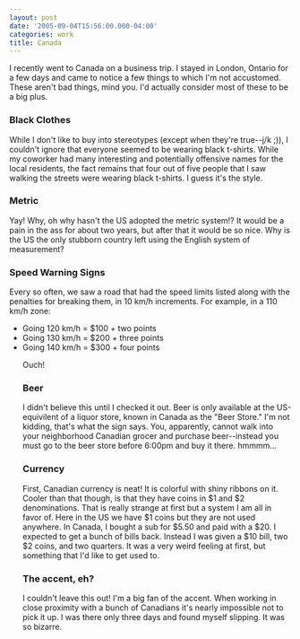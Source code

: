 ```yaml
---
layout: post
date: '2005-09-04T15:56:00.000-04:00'
categories: work
title: Canada
---
```


I recently went to Canada on a business trip. I stayed in London, Ontario for a few days and came to notice a few things to which I'm not accustomed. These aren't bad things, mind you. I'd actually consider most of these to be a big plus.

<h3>Black Clothes</h3>While I don't like to buy into stereotypes (except when they're true--j/k ;)), I couldn't ignore that everyone seemed to be wearing black t-shirts. While my coworker had many interesting and potentially offensive names for the local residents, the fact remains that four out of five people that I saw walking the streets were wearing black t-shirts. I guess it's the style.

<h3>Metric</h3>Yay! Why, oh why hasn't the US adopted the metric system!? It would be a pain in the ass for about two years, but after that it would be so nice. Why is the US the only stubborn country left using the English system of measurement?

<h3>Speed Warning Signs</h3>Every so often, we saw a road that had the speed limits listed along with the penalties for breaking them, in 10 km/h increments. For example, in a 110 km/h zone:<ul><li>Going 120 km/h = $100 + two points</li><li>Going 130 km/h = $200 + three points</li><li>Going 140 km/h = $300 + four points</li>

Ouch!

<h3>Beer</h3>I didn't believe this until I checked it out. Beer is only available at the US-equivilent of a liquor store, known in Canada as the "Beer Store." I'm not kidding, that's what the sign says. You, apparently, cannot walk into your neighborhood Canadian grocer and purchase beer--instead you must go to the beer store before 6:00pm and buy it there. hmmmm...

<h3>Currency</h3>First, Canadian currency is neat! It is colorful with shiny ribbons on it. Cooler than that though, is that they have coins in $1 and $2 denominations. That is really strange at first but a system I am all in favor of. Here in the US we have $1 coins but they are not used anywhere. In Canada, I bought a sub for $5.50 and paid with a $20. I expected to get a bunch of bills back. Instead I was given a $10 bill, two $2 coins, and two quarters. It was a very weird feeling at first, but something that I'd like to get used to.

<h3>The accent, eh?</h3>I couldn't leave this out! I'm a big fan of the accent. When working in close proximity with a bunch of Canadians it's nearly impossible not to pick it up. I was there only three days and found myself slipping. It was so bizarre.</ul>